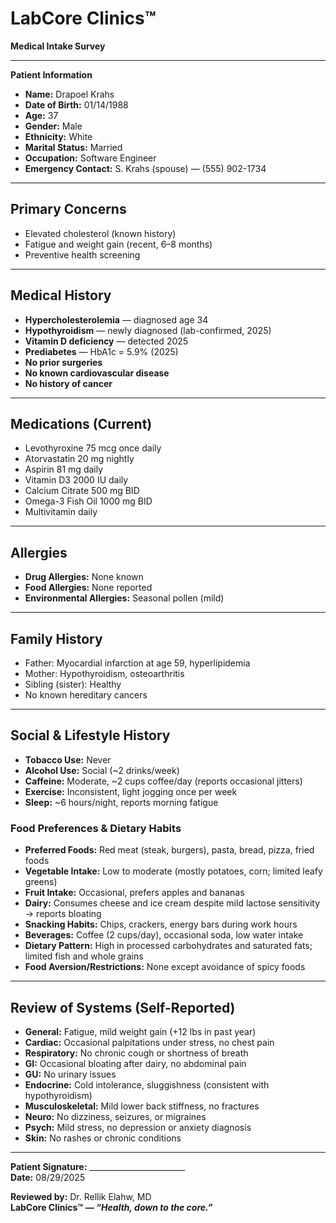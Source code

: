 # LabCore Clinics™  
**Medical Intake Survey**  

---

**Patient Information**  
- **Name:** Drapoel Krahs  
- **Date of Birth:** 01/14/1988  
- **Age:** 37  
- **Gender:** Male  
- **Ethnicity:** White  
- **Marital Status:** Married  
- **Occupation:** Software Engineer  
- **Emergency Contact:** S. Krahs (spouse) — (555) 902-1734  

---

## Primary Concerns  
- Elevated cholesterol (known history)  
- Fatigue and weight gain (recent, 6–8 months)  
- Preventive health screening  

---

## Medical History  
- **Hypercholesterolemia** — diagnosed age 34  
- **Hypothyroidism** — newly diagnosed (lab-confirmed, 2025)  
- **Vitamin D deficiency** — detected 2025  
- **Prediabetes** — HbA1c = 5.9% (2025)  
- **No prior surgeries**  
- **No known cardiovascular disease**  
- **No history of cancer**  

---

## Medications (Current)  
- Levothyroxine 75 mcg once daily  
- Atorvastatin 20 mg nightly  
- Aspirin 81 mg daily  
- Vitamin D3 2000 IU daily  
- Calcium Citrate 500 mg BID  
- Omega-3 Fish Oil 1000 mg BID  
- Multivitamin daily  

---

## Allergies  
- **Drug Allergies:** None known  
- **Food Allergies:** None reported  
- **Environmental Allergies:** Seasonal pollen (mild)  

---

## Family History  
- Father: Myocardial infarction at age 59, hyperlipidemia  
- Mother: Hypothyroidism, osteoarthritis  
- Sibling (sister): Healthy  
- No known hereditary cancers  

---

## Social & Lifestyle History  
- **Tobacco Use:** Never  
- **Alcohol Use:** Social (~2 drinks/week)  
- **Caffeine:** Moderate, ~2 cups coffee/day (reports occasional jitters)  
- **Exercise:** Inconsistent, light jogging once per week  
- **Sleep:** ~6 hours/night, reports morning fatigue  

### Food Preferences & Dietary Habits  
- **Preferred Foods:** Red meat (steak, burgers), pasta, bread, pizza, fried foods  
- **Vegetable Intake:** Low to moderate (mostly potatoes, corn; limited leafy greens)  
- **Fruit Intake:** Occasional, prefers apples and bananas  
- **Dairy:** Consumes cheese and ice cream despite mild lactose sensitivity → reports bloating  
- **Snacking Habits:** Chips, crackers, energy bars during work hours  
- **Beverages:** Coffee (2 cups/day), occasional soda, low water intake  
- **Dietary Pattern:** High in processed carbohydrates and saturated fats; limited fish and whole grains  
- **Food Aversion/Restrictions:** None except avoidance of spicy foods  

---

## Review of Systems (Self-Reported)  
- **General:** Fatigue, mild weight gain (+12 lbs in past year)  
- **Cardiac:** Occasional palpitations under stress, no chest pain  
- **Respiratory:** No chronic cough or shortness of breath  
- **GI:** Occasional bloating after dairy, no abdominal pain  
- **GU:** No urinary issues  
- **Endocrine:** Cold intolerance, sluggishness (consistent with hypothyroidism)  
- **Musculoskeletal:** Mild lower back stiffness, no fractures  
- **Neuro:** No dizziness, seizures, or migraines  
- **Psych:** Mild stress, no depression or anxiety diagnosis  
- **Skin:** No rashes or chronic conditions  

---

**Patient Signature:** ________________________  
**Date:** 08/29/2025  

**Reviewed by:** Dr. Rellik Elahw, MD  
**LabCore Clinics™ — *“Health, down to the core.”***  
